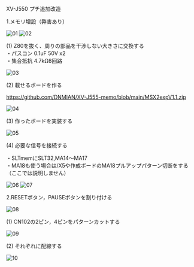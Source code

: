 XV-J550 プチ追加改造  
  
1.メモリ増設（弊害あり）  
  
![01](/EX1/ex1-01.jpg)
![02](/EX1/ex1-02.jpg)
  
(1) Z80を抜く、周りの部品を干渉しない大きさに交換する  
・パスコン 0.1uF 50V x2  
・集合抵抗 4.7kΩ8回路  
  
![03](/EX1/ex1-03.jpg)  
  
(2) 載せるボードを作る  
  
https://github.com/DNMIAN/XV-J555-memo/blob/main/MSX2expV1.1.zip  
  
![04](/EX1/ex1-04.jpg)  
  
(3) 作ったボードを実装する  
  
![05](/EX1/ex1-05.jpg)  
  
(4) 必要な信号を接続する  
  
・SLTmemにSLT32,MA14～MA17  
・MA18も使う場合は/X5や作成ボードのMA18プルアップパターン切断をする  
（ここでは説明しません）  
  
![06](/EX1/ex1-06.jpg)
![07](/EX1/ex1-07.jpg)
  
2.RESETボタン，PAUSEボタンを割り付ける  
  
![08](/EX1/ex1-08.jpg)  
  
(1) CN102の2ピン，4ピンをパターンカットする  
  
![09](/EX1/ex1-09.jpg)
  
(2) それぞれに配線する  
  
![10](/EX1/ex1-10.jpg)
  
